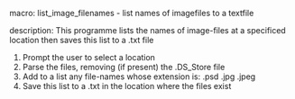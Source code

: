 macro: list_image_filenames - list names of imagefiles to a textfile

description: This programme lists the names of image-files at a specificed location then saves this list to a .txt file
  1. Prompt the user to select a location
  2. Parse the files, removing (if present) the .DS_Store file
  3. Add to a list any file-names whose extension is:
       .psd
       .jpg
       .jpeg
  4. Save this list to a .txt in the location where the files exist
